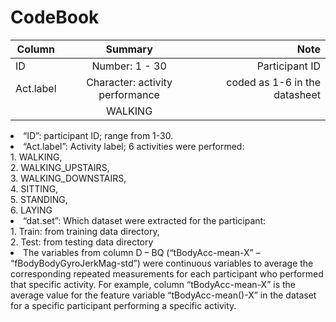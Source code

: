 # CodeBook

| Column        |    Summary        | Note  |
| ------------- |:-------------:| -----:|
| ID            | Number: 1 - 30 | Participant ID |
| Act.label     |  Character: activity performance     |   coded as 1-6 in the datasheet |
|               | WALKING      |     |


<li>“ID”: participant ID; range from 1-30.

<li>“Act.label”: Activity label; 6 activities were performed: 
<br />1.	WALKING,  
<br />2.	WALKING_UPSTAIRS,  
<br />3.	WALKING_DOWNSTAIRS,  
<br />4.	SITTING,  
<br />5.	STANDING,  
<br />6.	LAYING  

<li>“dat.set”: Which dataset were extracted for the participant: 
<br />1.	Train: from training data directory,  
<br />2.	Test:  from testing data directory  

<li>The variables from column D – BQ (“tBodyAcc-mean-X” – “fBodyBodyGyroJerkMag-std”) were continuous variables to average the corresponding repeated measurements for each participant who performed that specific activity. For example, column “tBodyAcc-mean-X” is the average value for the feature variable “tBodyAcc-mean()-X” in the dataset for a specific participant performing a specific activity.
 
